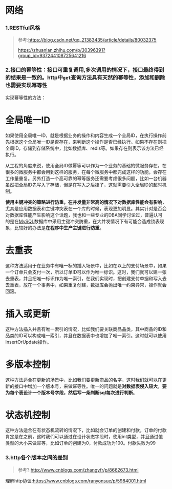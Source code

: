 # 网络

### 1.RESTful风格

> 参考:https://blog.csdn.net/qq_21383435/article/details/80032375
>
> https://zhuanlan.zhihu.com/p/30396391?group_id=937244108725641216



### 2.接口的幂等性：接口可重复调用,多次调用的情况下，接口最终得到的结果是一致的。http中`get`查询方法具有天然的幂等性，添加和删除也需要实现幂等性

实现幂等性的方法：

# 全局唯一ID

如果使用全局唯一ID，就是根据业务的操作和内容生成一个全局ID，在执行操作前先根据这个全局唯一ID是否存在，来判断这个操作是否已经执行。如果不存在则把全局ID，存储到存储系统中，比如数据库、redis等。如果存在则表示该方法已经执行。

从工程的角度来说，使用全局ID做幂等可以作为一个业务的基础的微服务存在，在很多的微服务中都会用到这样的服务，在每个微服务中都完成这样的功能，会存在工作量重复。另外打造一个高可靠的幂等服务还需要考虑很多问题，比如一台机器虽然把全局ID先写入了存储，但是在写入之后挂了，这就需要引入全局ID的超时机制。

**使用主键冲突的策略进行防重，在并发量非常高的情况下对数据库性能会有影响**，尤其是应用数据表和主键冲突表在一个库的时候，表现更加明显。其实针对是否会对数据库性能产生影响这个话题，我也和一些专业的DBA同学讨论过，普遍认可的是在[MySQL](http://lib.csdn.net/base/mysql)数据库中采用主键冲突防重，在大并发情况下有可能会造成锁表现象，比较好的办法是**在程序中生产主键进行防重**。

# 去重表

这种方法适用于在业务中有唯一标的插入场景中，比如在以上的支付场景中，如果一个订单只会支付一次，所以订单ID可以作为唯一标识。这时，我们就可以建一张去重表，并且把唯一标识作为唯一索引，在我们实现时，把创建支付单据和写入去去重表，放在一个事务中，如果重复创建，数据库会抛出唯一约束异常，操作就会回滚。

# 插入或更新

这种方法插入并且有唯一索引的情况，比如我们要关联商品品类，其中商品的ID和品类的ID可以构成唯一索引，并且在数据表中也增加了唯一索引。这时就可以使用InsertOrUpdate操作。

# 多版本控制

这种方法适合在更新的场景中，比如我们要更新商品的名字，这时我们就可以在更新的接口中增加一个版本号，来做幂等性。唯一的问题就是**对数据表侵入较大**，**要为每个表设计一个版本号字段，然后写一条判断sql每次进行判断**。

# 状态机控制

这种方法适合在有状态机流转的情况下，比如就会订单的创建和付款，订单的付款肯定是在之前，这时我们可以通过在设计状态字段时，使用int类型，并且通过值类型的大小来做幂等，比如订单的创建为0，付款成功为100。付款失败为99

### 3.http各个版本之间的差别

> 参考?:http://www.cnblogs.com/zhangyfr/p/8662673.html

理解http协议:https://www.cnblogs.com/ranyonsue/p/5984001.html